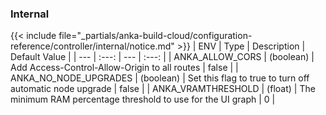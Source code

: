 

### Internal
{{< include file="_partials/anka-build-cloud/configuration-reference/controller/internal/notice.md" >}}
| ENV | Type | Description | Default Value |
| --- | :---: | --- | :---: |
| ANKA_ALLOW_CORS | (boolean) | Add Access-Control-Allow-Origin to all routes | false |
| ANKA_NO_NODE_UPGRADES | (boolean) | Set this flag to true to turn off automatic node upgrade | false |
| ANKA_VRAMTHRESHOLD | (float) | The minimum RAM percentage threshold to use for the UI graph | 0 |
